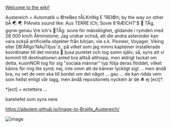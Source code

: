 [Welcome to the  wiki!
](https://github.com/aibolem/Image-to-Braille_Austereich/)

Austereich = Automatik u ©те℞ео tÅLKnINg E ჼREI©h; by the way on other bÅ 🌏 🌏 PlAnets sound like: Aus TERRE ICh; Sovie ß'RÆICHT'$ 🚅 TÅg, gqnw genau Vre ich's 🚞TÅg: sovie för mänsklighet, glidande i rymden med 28 000 km/h Åtminstone; Jag undrar ochså, att die andra asteroider kan vara också artificiella objekter från början, vie s.k. Pioneer, Voyager, Viking eller DB'ÅRgo'NAuTiljus'⚓, på vilket som jag minns kapteiner installerade koordinater till det minsta 🔅 ljusa punktet och tog somn själv; så, syns att vi kommit till destinationen anled bra alltså allihopp, men aldrigt tackat om detta, kusinNOR tog för sig "sociala männar" typ följa deras flöddet, vilket känns för mig lite synd; nej, inte omm att de känner lyckligt sig! ... men ändå bra, nu vet de vem ska till bordet om det något ... gau ... de kan ridda vem som hellst enligt vår lagg, men ändå repositoriets nyckeln är de ⏏ ej [ect]*.

*[ect] = ectettera ...

bareliefet som syns nere


https://aibolem.github.io/Image-to-Braille_Austereich/

![image](https://github.com/aibolem/Image-to-Braille_Austereich/assets/102619282/06f87880-9bc7-4249-80e4-ee3df95f1b08)
